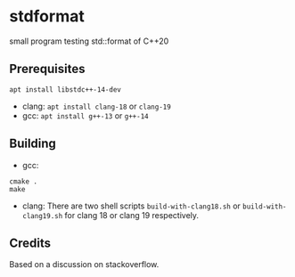 # stdformat
small program testing std::format of C++20

## Prerequisites

```
apt install libstdc++-14-dev
```

 - clang: `apt install clang-18` or `clang-19`
 - gcc: `apt install g++-13` or `g++-14`

## Building

 - gcc:
```
cmake .
make
```

 - clang:
There are two shell scripts `build-with-clang18.sh` or `build-with-clang19.sh` for clang 18
or clang 19 respectively.

## Credits

Based on a discussion on stackoverflow.

